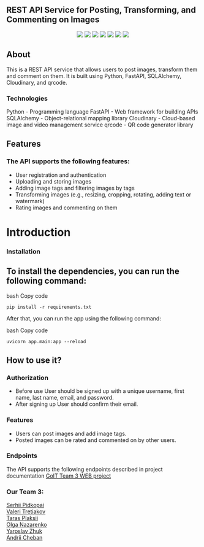 ## REST API Service for Posting, Transforming, and Commenting on Images

<p align="center">
    <img src="https://img.shields.io/badge/Language-Python-9cf">
    <img src="https://img.shields.io/badge/Version-3.6.6-36c8e6">
    <img src="https://img.shields.io/badge/FastAPI-0.95.1-3ec689">
    <img src="https://img.shields.io/badge/SQLAlchemy-2.0-f9a033">
    <img src="https://img.shields.io/badge/Pytest-7.3.0-7a6fb8">
    <img src="https://img.shields.io/badge/Unittest-00a0e6">
    <img src="https://img.shields.io/badge/License-MIT-yellow">

</p>

## About

This is a REST API service that allows users to post images, transform them and comment on them. It is built using Python, FastAPI, SQLAlchemy, Cloudinary, and qrcode.

### Technologies
Python - Programming language
FastAPI - Web framework for building APIs
SQLAlchemy - Object-relational mapping library
Cloudinary - Cloud-based image and video management service
qrcode - QR code generator library

## Features
### The API supports the following features:

+ User registration and authentication
+ Uploading and storing images
+ Adding image tags and filtering images by tags
+ Transforming images (e.g., resizing, cropping, rotating, adding text or watermark)
+ Rating images and commenting on them

# Introduction

### Installation
## To install the dependencies, you can run the following command:

bash Copy code
```
pip install -r requirements.txt
```


After that, you can run the app using the following command:

bash Copy code
```
uvicorn app.main:app --reload
```



## How to use it?
### Authorization

+ Before use User should be signed up with a unique username, first name, last name, email, and password.
+ After signing up User should confirm their email.

### Features

+ Users can post images and add image tags.
+ Posted images can be rated and commented on by other users.

### Endpoints
The API supports the following endpoints described in project documentation [GoIT Team 3 WEB project](docs/_build/static/index.html)


### Our Team 3:

</p>
<div align="left">
  <a href="https://github.com/SSP0d">Serhii Pidkopai</a><br>
  <a href="https://github.com/valeri7122">Valeri Tretiakov</a><br>
  <a href="https://github.com/TT1410">Taras Plaksii</a><br>
  <a href="https://github.com/OlgaNazarenko">Olga Nazarenko</a><br>
  <a href="https://github.com/YaroslavZq">Yaroslav Zhuk</a><br>
  <a href="https://github.com/AndrewCheUA">Andrii Cheban</a><br>
</div>
